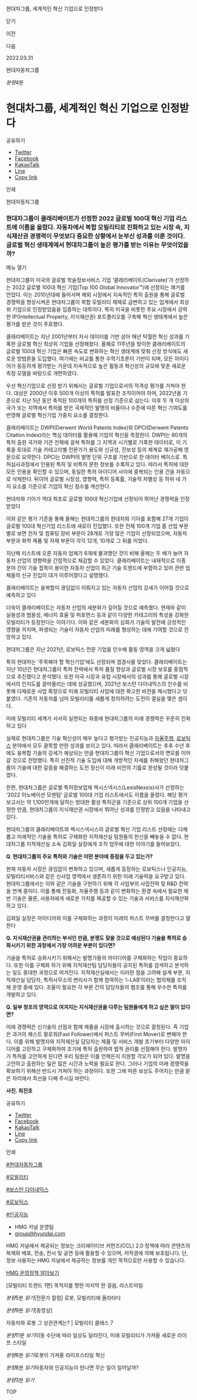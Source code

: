 현대차그룹, 세계적인 혁신 기업으로 인정받다






닫기

이전

다음

2022.03.31

현대자동차그룹


*분량*4분

# 현대차그룹, 세계적인 혁신 기업으로 인정받다

공유하기

* [Twitter](# "새창으로 열림")
* [Facebook](# "새창으로 열림")
* [KakaoTalk](# "새창으로 열림")
* [Line](# "새창으로 열림")
* [Copy link](#)

인쇄

현대자동차그룹



### 현대차그룹이 클래리베이트가 선정한 2022 글로벌 100대 혁신 기업 리스트에 이름을 올렸다. 자동차에서 복합 모빌리티로 진화하고 있는 시장 속, 지식재산권 경쟁력이 무엇보다 중요한 상황에서 눈부신 성과를 이룬 것이다. 글로벌 혁신 생태계에서 현대차그룹이 높은 평가를 받는 이유는 무엇이었을까?

메뉴 열기




현대차그룹이 미국의 글로벌 학술정보서비스 기업 ‘클래리베이트(Clarivate)’가 선정하는 2022 글로벌 100대 혁신 기업(Top 100 Global Innovator™)에 선정되는 쾌거를 안았다. 이는 2010년대에 들어서며 해외 시장에서 지속적인 특허 출원을 통해 글로벌 경쟁력을 향상시켜온 현대차그룹이 복합 모빌리티 체제로 급변하고 있는 업계에서 최상위 기업으로 인정받았음을 입증하는 대목이다. 특히 미국을 비롯한 주요 시장에서 강력한 IP(Intellectual Property, 지식재산권) 포트폴리오를 구축해 혁신 생태계에서 높은 평가를 받은 것이 주효했다.

클래리베이트는 지난 2001년부터 자사 데이터를 기반 삼아 매년 탁월한 혁신 성과를 기록한 글로벌 혁신 최상위 기업을 선정해왔다. 올해로 11주년을 맞이한 클래리베이트의 글로벌 100대 혁신 기업은 빠른 속도로 변화하는 혁신 생태계에 맞춰 선정 방식에도 새로운 방법론을 도입했다. 여기에는 비교를 통한 수학기초론이 기반이 되며, 모든 아이디어가 동등하게 평가받는 가운데 지속적으로 높은 활동과 혁신성의 규모에 맞춘 새로운 측정 모델을 바탕으로 개편하였다.

우선 혁신기업으로 선정 받기 위해서는 글로벌 기업으로서의 적격성 평가를 거쳐야 한다. 대상은 2000년 이후 500개 이상의 특허를 발표한 조직이어야 하며, 2022년을 기준으로 지난 5년 동안 축적된 100개의 특허를 선정 기준으로 삼는다. 이후 두 개 이상의 국가 또는 지역에서 특허를 받은 국제적인 발명의 비율이나 수준에 따른 혁신 기여도를 반영해 글로벌 혁신기업 가중치 요소를 결정한다.



클래리베이트는 DWPI(Derwent World Patents Index)와 DPCI(Derwent Patents Citation Index)라는 핵심 데이터를 활용해 기업의 혁신을 측정한다. DWPI는 60개의 특허 출원 국가와 기관 전체에 걸쳐 특허를 그 지역과 시기별로 기록한 데이터로, 이 기록을 토대로 기술 카테고리별 전문가가 용도와 신규성, 진보성 등의 체계로 재가공해 영문으로 요약한다. DPCI는 DWPI의 발명 단위 구조를 기반으로 한 데이터 베이스로. 특허심사과정에서 인용된 특허 및 비특허 문헌 정보를 수록하고 있다. 따라서 특허에 대한 모든 인용을 확인할 수 있으며, 동일한 특허 아이디어 사이에 중복되는 인용 건을 자동으로 삭제한다. 뒤이어 글로벌 시장성, 영향력, 특허 등록률, 기술적 차별성 등 하위 네 가지 요소를 기준으로 기업의 혁신 점수를 계산한다.

현대차와 기아가 역대 최초로 글로벌 100대 혁신기업에 선정되어 뛰어난 경쟁력을 인정받았다



이와 같은 평가 기준을 통해 올해는 현대차그룹의 현대차와 기아를 포함해 27개 기업이 글로벌 100대 혁신기업 리스트에 새로이 진입했다. 또한 전체 100개 기업 중 산업 부문별로 보면 전자 및 컴퓨팅 장비 부문이 28개로 가장 많은 기업이 선정되었으며, 자동차 부문과 화학 제품 및 자재 부문이 각각 12개, 10개로 그 뒤를 이었다.

지난해 리스트에 오른 자동차 업체가 6개에 불과했던 것이 비해 올해는 두 배가 늘어 자동차 산업의 영향력을 간접적으로 체감할 수 있었다. 클래리베이트는 내재적으로 이종 분야 간의 기술 접목이 용이한 자동차 산업이 최근 기술 트렌드에 부합하고 있어 관련 업체들의 신규 진입이 대거 이루어졌다고 설명했다.

클래리베이트는 융복합이 끊임없이 이뤄지고 있는 자동차 산업의 강세가 이어질 것으로 예측하고 있다

더욱이 클래리베이트는 자동차 산업의 세분화가 깊어질 것으로 예측했다. 현재와 같이 실용성과 범용성, 에너지 효율 및 퍼포먼스 등과 같이 다양한 카테고리의 특성을 강화한 모빌리티가 등장한다는 이야기다. 이와 같은 세분화의 심화가 기술의 발전에 긍정적인 영향을 끼치며, 파생되는 기술이 자동차 산업의 미래를 형성하는 데에 기여할 것으로 전망하고 있다.

현대차그룹은 지난 2021년, 로보틱스 전문 기업을 인수해 활동 영역을 크게 넓혔다

특히 현대차는 ‘주목해야 할 혁신기업’에도 선정되며 겹경사를 맞았다. 클래리베이트는 지난 10년간 현대차그룹이 특허 전략에서 특허 품질 향상과 글로벌 시장 보호를 중점적으로 추진했다고 분석했다. 또한 미국 시장과 유럽 시장에서의 성과를 통해 글로벌 시장에서의 인지도를 끌어올리는 데에 성공했으며, 2021년 보스턴 다이내믹스의 인수를 비롯해 다채로운 사업 확장으로 미래 모빌리티 사업에 대한 확고한 비전을 제시했다고 덧붙였다. 기존의 자동차를 넘어 모빌리티를 새롭게 정의하려는 도전이 결실을 맺은 셈이다.

미래 모빌리티 세계가 서서히 실현되는 와중에 현대차그룹의 미래 경쟁력은 꾸준히 진화하고 있다



실제로 현대차그룹은 기술 혁신성이 매우 높다고 평가받는 인공지능과 [자율주행](https://www.hyundai.co.kr/search/searchDetail?searchContents=자율주행), [로보틱스](https://www.hyundai.co.kr/search/searchDetail?searchContents=로보틱스) 분야에서 모두 괄목할 만한 성과를 보이고 있다. 따라서 클래리베이트는 추후 수년 후에도 융복합 기술의 강세가 예상되는 만큼 현대차그룹이 혁신 기업으로서의 면모를 이어갈 것으로 전망했다. 특히 선진적 기술 도입에 대해 개방적인 자세를 취해왔던 현대차그룹이 기술에 대한 갈증을 해결하는 도전 정신이 미래 비전의 기틀로 완성될 것이라 덧붙였다.

한편, 현대차그룹은 글로벌 특허정보업체 렉시스넥시스(LexisNexsis)사가 선정하는 ‘2022 이노베이션 모멘텀’ 글로벌 100대 기업 리스트에서도 이름을 올렸다. 해당 평가 보고서는 약 1,100만개에 달하는 방대한 활성 특허군을 기준으로 상위 100개 기업을 선정한 만큼, 현대차그룹이 지식재산권 시장에서 뛰어난 성과를 인정받고 있음을 나타내고 있다.

현대차그룹의 클래리베이트와 렉시스넥시스의 글로벌 혁신 기업 리스트 선정에는 다채롭고 미래적인 기술을 특허로 구체화한 지적재산실 팀원들의 헌신을 빼놓을 수 없다. 현대차그룹 지적재산실 소속 김회일 실장에게 조직 업무에 대한 이야기를 들어보았다.

**Q. 현대차그룹의 주요 특허와 기술은 어떤 분야에 중점을 두고 있는가?**

현재 자동차 시장은 끊임없이 변화하고 있으며, 새롭게 등장하는 로보틱스나 인공지능, 모빌리티서비스와 같은 신사업 영역에서 생존하기 위한 미래 기술력을 요구받고 있다. 현대차그룹에서는 이와 같은 기술을 구현하기 위해 각 사업부의 사업전략 및 R&D 전략을 연계 중이다. 이를 통해 전동화, 자율주행 등과 같이 변화하는 환경 속에서 필요한 제반 기술은 물론, 사용자에게 새로운 가치를 제공할 수 있는 기술과 서비스를 지식재산화하고 있다.

김회일 실장은 아이디어와 이를 구체화하는 과정이 미래의 퍼스트 무버를 결정한다고 말한다

**Q. 지식재산권을 관리하는 부서인 만큼, 분쟁도 잦을 것으로 예상된다 기술을 특허로 승화시키기 위한 과정에서 가장 어려운 부분이 있다면?**

기술을 특허로 승화시키기 위해서는 발명가들의 아이디어를 구체화하는 작업이 중요하다. 또한 이를 구체화 하기 위해 지적재산팀 담당자들이 공지된 특허를 검색하고 분석하는 일도 중대한 과정으로 여겨진다. 지적재산실에서는 이러한 점을 고려해 설계 부분, 지적재산실 담당자, 특허사무소의 변리사가 함께 참여하는 ‘i-LAB’이라는 협의체를 조직해 운영 중에 있다. 조율이 필요한 각 부문 간의 담당자들의 협조를 통해 우수한 특허를 개발하고 있다.

**Q. 일부 창조의 영역으로 여겨지는 지식재산권을 다루는 팀원들에게 하고 싶은 말이 있다면?**

미래 경쟁력은 신기술의 선점과 함께 제품을 시장에 출시하는 것으로 결정된다. 즉 기업은 과거의 패스트 팔로워(Fast Follower)에서 퍼스트 무버(First Mover)로 변해야 한다. 이를 위해 발명자와 지적재산실 담당자는 제품 및 서비스 개발 초기부터 다양한 아이디어를 고민하고 구체화하여 조기에 특허 출원하여 법적 권리를 선점해야 한다. 발명자가 특허를 고안하게 된다면 우리 팀원은 이를 언제든지 지원할 각오가 되어 있다. 발명을 고안하고 출원하는 일은 많은 시간과 노력을 필요로 한다. 그러나 기업의 미래 경쟁력을 확보하기 위해선 반드시 거쳐야 하는 과정이다. 또한 그에 따른 보상도 주어지는 만큼 맡은 자리에서 최선을 다해 주시길 바란다.

**사진. 최진호**



공유하기

* [Twitter](# "새창으로 열림")
* [Facebook](# "새창으로 열림")
* [KakaoTalk](# "새창으로 열림")
* [Line](# "새창으로 열림")
* [Copy link](#)

인쇄

[#현대자동차그룹](/tag/727)

[#모빌리티](/tag/1074)

[#보스턴 다이내믹스](/tag/1232)

[#로보틱스](/tag/1021)

[#인공지능](/tag/1526)



* HMG 저널 운영팀
* [group@hyundai.com](mailto:group@hyundai.com)

HMG 저널에서 제공되는 정보는 크리에이티브 커먼즈(CCL) 2.0 정책에 따라 콘텐츠의 복제와 배포, 전송, 전시 및 공연 등에 활용할 수 있으며, 저작권에 의해 보호됩니다.
단, 정보 사용자는 HMG 저널에서 제공하는 정보를 개인 목적으로만 사용할 수 있습니다.

[HMG 운영정책 알아보기](/footer/operationRegist)

[모빌리티 트렌드 1편] 목적지를 향한 마지막 한 걸음, 라스트마일

*분량*5분 *읽기*[전문가 칼럼] 로봇, 모빌리티에 올라타다

*분량*9분 *읽기*[동영상]

자동차와 로봇 그 상관관계는? | 모빌리티 클래스 7

*분량*11분 *보기*이동 수단에 따라 일상도 달라진다, 미래 모빌리티가 가져올 새로운 라이프 스타일

*분량*6분 *읽기*로봇이 가져올 라이프스타일 혁신

*분량*8분 *읽기*자동차와 인공지능이 만나면 무슨 일이 일어날까?

*분량*3분 *읽기*

TOP
